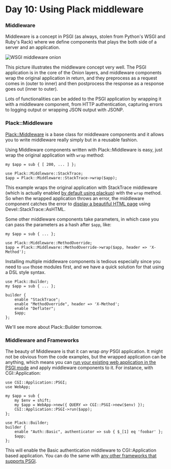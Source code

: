 # Day 10: Using Plack middleware

### Middleware

Middleware is a concept in PSGI (as always, stolen from Python's WSGI and Ruby's Rack) where we define components that plays the both side of a server and an application.

![WSGI middleware onion][1]

This picture illustrates the middleware concept very well. The PSGI application is in the core of the Onion layers, and middleware components wrap the original application in return, and they preprocess as a request comes in (outer to inner) and then postprocess the response as a response goes out (inner to outer).

Lots of functionalities can be added to the PSGI application by wrapping it with a middleware component, from HTTP authentication, capturing errors to logging output or wrapping JSON output with JSONP.

### Plack::Middleware

[Plack::Middleware][2] is a base class for middleware components and it allows you to write middleware really simply but in a reusable fashion.

Using Middleware components written with Plack::Middleware is easy, just wrap the original application with `wrap` method:

```
my $app = sub { [ 200, ... ] };

use Plack::Middleware::StackTrace;
$app = Plack::Middleware::StackTrace->wrap($app);
```

This example wraps the original application with StackTrace middleware (which is actually enabled [by default using plackup][3]) with the `wrap` method. So when the wrapped application throws an error, the middleware component catches the error to [display a beautiful HTML page][4] using Devel::StackTrace::AsHTML.

Some other middleware components take parameters, in which case you can pass the parameters as a hash after `$app`, like:

```
my $app = sub { ... };

use Plack::Middleware::MethodOverride;
$app = Plack::Middleware::MethodOverride->wrap($app, header => 'X-Method');
```

Installing multiple middleware components is tedious especially since you need to `use` those modules first, and we have a quick solution for that using a DSL style syntax.

```
use Plack::Builder;
my $app = sub { ... };

builder {
    enable "StackTrace";
    enable "MethodOverride", header => 'X-Method';
    enable "Deflater";
    $app;
};
```

We'll see more about Plack::Builder tomorrow.

### Middleware and Frameworks

The beauty of Middleware is that it can wrap _any_ PSGI application. It might not be obvious from the code examples, but the wrapped application can be anything, which means you can [run your existing web application in the PSGI mode][5] and apply middleware components to it. For instance, with CGI::Application:

```
use CGI::Application::PSGI;
use WebApp;

my $app = sub {
    my $env = shift;
    my $app = WebApp->new({ QUERY => CGI::PSGI->new($env) });
    CGI::Application::PSGI->run($app);
};

use Plack::Builder;
builder {
    enable "Auth::Basic", authenticator => sub { $_[1] eq 'foobar' };
    $app;
};
```

This will enable the Basic authentication middleware to CGI::Application based application. You can do the same with [any other frameworks that supports PSGI][6].

  [1]: http://docs.pylonsproject.org/projects/pylons_framework/dev/_images/pylons_as_onion.png
  [2]: http://search.cpan.org/perldoc?Plack::Middleware
  [3]: http://advent.plackperl.org/2009/12/day-3-using-plackup.html
  [4]: http://bulknews.typepad.com/blog/2009/10/develstacktraceashtml.html
  [5]: http://advent.plackperl.org/2009/12/day-7-use-web-application-framework-in-psgi.html
  [6]: http://plackperl.org/#frameworks